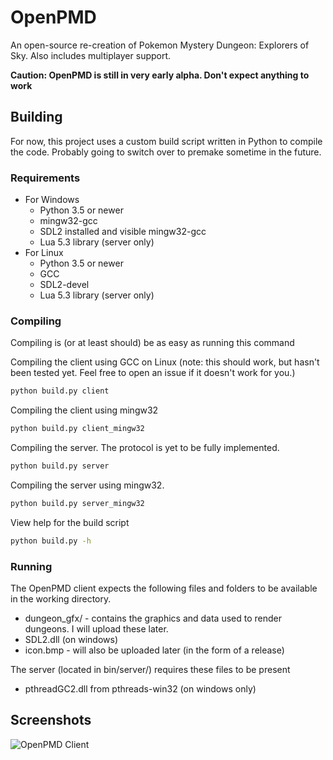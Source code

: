 # OpenPMD
An open-source re-creation of Pokemon Mystery Dungeon: Explorers of Sky. Also includes multiplayer support.

**Caution: OpenPMD is still in very early alpha. Don't expect anything to work**

## Building
For now, this project uses a custom build script written in Python to compile the code. Probably going to switch over to premake sometime in the future.

### Requirements
* For Windows
  * Python 3.5 or newer
  * mingw32-gcc
  * SDL2 installed and visible mingw32-gcc
  * Lua 5.3 library (server only)
* For Linux
  * Python 3.5 or newer
  * GCC
  * SDL2-devel
  * Lua 5.3 library (server only)

### Compiling
Compiling is (or at least should) be as easy as running this command

Compiling the client using GCC on Linux (note: this should work, but hasn't been tested yet. Feel free to open an issue if it doesn't work for you.)
```bash
python build.py client
```

Compiling the client using mingw32
```bash
python build.py client_mingw32
```

Compiling the server. The protocol is yet to be fully implemented.
```bash
python build.py server
```

Compiling the server using mingw32.
```bash
python build.py server_mingw32
```

View help for the build script
```bash
python build.py -h
```

### Running
The OpenPMD client expects the following files and folders to be available in the working directory.
* dungeon_gfx/ - contains the graphics and data used to render dungeons. I will upload these later.
* SDL2.dll (on windows)
* icon.bmp - will also be uploaded later (in the form of a release)

The server (located in bin/server/) requires these files to be present
* pthreadGC2.dll from pthreads-win32 (on windows only)

## Screenshots

![OpenPMD Client](https://cdn.discordapp.com/attachments/747877176178638858/747894100027768847/unknown.png)

